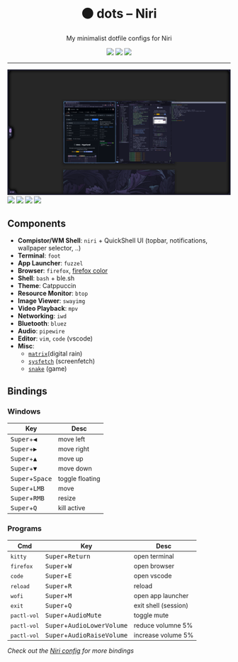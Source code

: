 <div align="center">
<h1>⚫ dots – Niri</h1>
<p>My minimalist dotfile configs for Niri</p>
<a href='#'><img src="https://img.shields.io/badge/Niri-dotfiles-_?style=flat-square&labelColor=232329&color=ffbc00&logo=wayland"/></a>
<a href='#'><img src="https://img.shields.io/badge/Maintained%3F-Yes-green.svg?style=flat-square&labelColor=232329&color=5277C3"></img></a>
<a href="https://opensourceforce.net/discord">
<img src="https://discordapp.com/api/guilds/913584348937207839/widget.png?style=shield"/></a>
</div>

---

![](/captures/niri.png)
![](/captures/firefox.png)
![](/captures/btop.png)
![](/captures/vscode.png)
![](/captures/vim.png)

## Components
- **Compistor/WM Shell**: `niri` + QuickShell UI (topbar, notifications, wallpaper selector, ..)
- **Terminal**: `foot`
- **App Launcher**: `fuzzel`
- **Browser**: `firefox`, [firefox color](https://color.firefox.com/?theme=XQAAAALvAgAAAAAAAABBKYhm849SCicxcUKvrXcGHf3p79EhVPW2QT7xcdxhbuQRrMyRsvXD-Fat7s_zx4jLBxDCYvra1XRRd-Q0UFgoE7Ye6A7ribA03iX0LiQ0JGOnpK6DLY7_Vfh6HxMDl05CQKsFq3jbslsYJDefMf7J4waCYEtDuCjGHV4pvd-ExucQCtauz_Xn903fC-MeHD61S_ZoGr8wamgvhdRU8_QdG1rj0tEpAd1iyFddNMLAjN0QbUdM2jPIC2TFsNlecnv5Nxv8dWefESiZgvvnTM6tXTjCiz3d4dqKF9p4DWLhND54ziuYtl6OE4yKjwi7dkpXRerzkeVX8mU0qozLeOxB86dDpa_n8UP_-Lj4qpgxNgl5BEERmpPdUr-aqlDLQoCLK7Hq1IG0si-ShS2LZOf48WwbdOVDqkkhNqewgf_UeXt4)
- **Shell**: `bash` + ble.sh
- **Theme**: Catppuccin
- **Resource Monitor**: `btop`
- **Image Viewer**: `swayimg`
- **Video Playback**: `mpv`
- **Networking**: `iwd`
- **Bluetooth**: `bluez`
- **Audio**: `pipewire`
- **Editor**: `vim`, `code` (vscode)
- **Misc**:
  - [`matrix`](https://github.com/wick3dr0se/matrix)(digital rain)
  - [`sysfetch`](https://github.com/wick3dr0se.sysfetch) (screenfetch)
  - [`snake`](https://github.com/wick3dr0se/snake) (game)

## Bindings
### Windows
Key | Desc
---|---
<kbd>Super</kbd>+<kbd>◀</kbd> | move left
<kbd>Super</kbd>+<kbd>▶</kbd> | move right
<kbd>Super</kbd>+<kbd>▲</kbd> | move up
<kbd>Super</kbd>+<kbd>▼</kbd> | move down
<kbd>Super</kbd>+<kbd>Space</kbd> | toggle floating
<kbd>Super</kbd>+<kbd>LMB</kbd> | move
<kbd>Super</kbd>+<kbd>RMB</kbd> | resize
<kbd>Super</kbd>+<kbd>Q</kbd> | kill active

### Programs
Cmd | Key | Desc
---|---|---
`kitty` | <kbd>Super</kbd>+<kbd>Return</kbd> | open terminal
`firefox` | <kbd>Super</kbd>+<kbd>W</kbd> | open browser
`code` | <kbd>Super</kbd>+<kbd>E</kbd> | open vscode
`reload` | <kbd>Super</kbd>+<kbd>R</kbd> | reload
`wofi` | <kbd>Super</kbd>+<kbd>M</kbd> | open app launcher
`exit` | <kbd>Super</kbd>+<kbd>Q</kbd> | exit shell (session)
`pactl-vol` | <kbd>Super</kbd>+<kbd>AudioMute</kbd> | toggle mute
`pactl-vol` | <kbd>Super</kbd>+<kbd>AudioLowerVolume</kbd> | reduce volumne 5%
`pactl-vol` | <kbd>Super</kbd>+<kbd>AudioRaiseVolume</kbd> | increase volume 5%

*Check out the [Niri config](config/niri/config.kdl) for more bindings*
